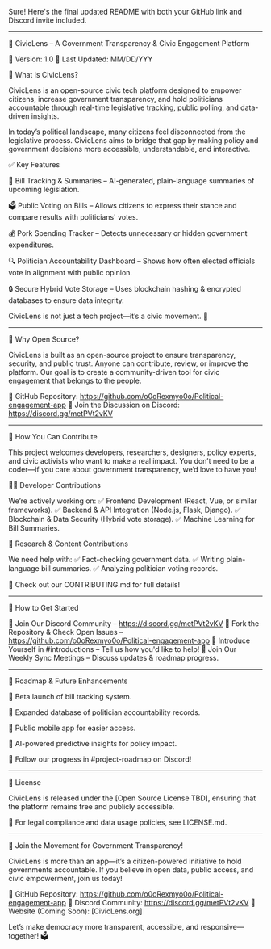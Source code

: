 Sure! Here's the final updated README with both your GitHub link and Discord invite included.


---

🚀 CivicLens – A Government Transparency & Civic Engagement Platform

📌 Version: 1.0
📌 Last Updated: MM/DD/YYY

📌 What is CivicLens?

CivicLens is an open-source civic tech platform designed to empower citizens, increase government transparency, and hold politicians accountable through real-time legislative tracking, public polling, and data-driven insights.

In today’s political landscape, many citizens feel disconnected from the legislative process. CivicLens aims to bridge that gap by making policy and government decisions more accessible, understandable, and interactive.

✅ Key Features

📜 Bill Tracking & Summaries – AI-generated, plain-language summaries of upcoming legislation.

🗳️ Public Voting on Bills – Allows citizens to express their stance and compare results with politicians' votes.

💰 Pork Spending Tracker – Detects unnecessary or hidden government expenditures.

🔍 Politician Accountability Dashboard – Shows how often elected officials vote in alignment with public opinion.

🔒 Secure Hybrid Vote Storage – Uses blockchain hashing & encrypted databases to ensure data integrity.


CivicLens is not just a tech project—it’s a civic movement. 🚀


---

📌 Why Open Source?

CivicLens is built as an open-source project to ensure transparency, security, and public trust. Anyone can contribute, review, or improve the platform. Our goal is to create a community-driven tool for civic engagement that belongs to the people.

🔗 GitHub Repository: https://github.com/o0oRexmyo0o/Political-engagement-app
🔗 Join the Discussion on Discord: https://discord.gg/metPVt2vKV


---

📌 How You Can Contribute

This project welcomes developers, researchers, designers, policy experts, and civic activists who want to make a real impact. You don’t need to be a coder—if you care about government transparency, we’d love to have you!

👨‍💻 Developer Contributions

We’re actively working on:
✅ Frontend Development (React, Vue, or similar frameworks).
✅ Backend & API Integration (Node.js, Flask, Django).
✅ Blockchain & Data Security (Hybrid vote storage).
✅ Machine Learning for Bill Summaries.

📝 Research & Content Contributions

We need help with:
✅ Fact-checking government data.
✅ Writing plain-language bill summaries.
✅ Analyzing politician voting records.

📌 Check out our CONTRIBUTING.md for full details!


---

📌 How to Get Started

🔹 Join Our Discord Community – https://discord.gg/metPVt2vKV
🔹 Fork the Repository & Check Open Issues – https://github.com/o0oRexmyo0o/Political-engagement-app
🔹 Introduce Yourself in #introductions – Tell us how you'd like to help!
🔹 Join Our Weekly Sync Meetings – Discuss updates & roadmap progress.


---

📌 Roadmap & Future Enhancements

🚀 Beta launch of bill tracking system.

🚀 Expanded database of politician accountability records.

🚀 Public mobile app for easier access.

🚀 AI-powered predictive insights for policy impact.


📌 Follow our progress in #project-roadmap on Discord!


---

📌 License

CivicLens is released under the [Open Source License TBD], ensuring that the platform remains free and publicly accessible.

📌 For legal compliance and data usage policies, see LICENSE.md.


---

🚀 Join the Movement for Government Transparency!

CivicLens is more than an app—it’s a citizen-powered initiative to hold governments accountable. If you believe in open data, public access, and civic empowerment, join us today!

📌 GitHub Repository: https://github.com/o0oRexmyo0o/Political-engagement-app
📌 Discord Community: https://discord.gg/metPVt2vKV
📌 Website (Coming Soon): [CivicLens.org]

Let’s make democracy more transparent, accessible, and responsive—together! 🗳️
